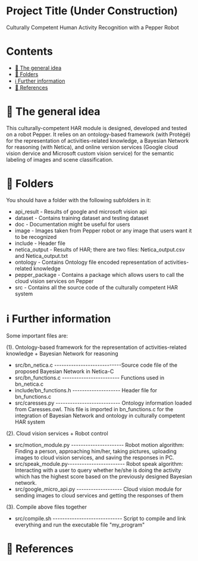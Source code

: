 # Project Title (Under Construction)
Culturally Competent Human Activity Recognition with a Pepper Robot

# Contents
 - [:blue_book: The general idea](#blue_book-the-general-idea)
 - [:file_folder: Folders](#file_folder-folders)
 - [:information_source: Further information](#information-source-further-information)
 - [:page_facing_up: References](page_facing_up-references)

# :blue_book: The general idea
This culturally-competent HAR module is designed, developed and tested on a robot Pepper. It relies on an ontology-based framework (with Protégé) for the representation of activities-related knowledge, a Bayesian Network for reasoning (with Netica), and online version services (Google cloud vision dervice and Microsoft custom vision service) for the semantic labeling of images and scene classification.



# :file_folder: Folders
You should have a folder with the following subfolders in it:


* api_result - Results of google and microsoft vision api
* dataset - Contains training dataset and testing dataset
* doc - Documentation might be useful for users
* image - Images taken from Pepper robot or any image that users want it to be recognized
* include - Header file
* netica_output - Results of HAR; there are two files: Netica_output.csv and Netica_output.txt
* ontology - Contains Ontology file encoded representation of activities-related knowledge
* pepper_package - Contains a package which allows users to call the cloud vision services on Pepper
* src - Contains all the source code of the culturally competent HAR system
                                  
# :information_source: Further information

Some important files are:

(1). Ontology-based framework for the representation of activities-related knowledge + Bayesian Network for reasoning

* src/bn_netica.c ----------------------------Source code file of the proposed Bayesian Network in Netica-C
* src/bn_functions.c ------------------------ Functions used in bn_netica.c
* include/bn_functions.h -------------------- Header file for bn_functions.c
* src/caresses.py --------------------------- Ontology information loaded from Caresses.owl. 
                                            This file is imported in bn_functions.c for the integration of Bayesian Network 
                                            and ontology in culturally competent HAR system


(2). Cloud vision services + Robot control

* src/motion_module.py ---------------------- Robot motion algorithm: Finding a person, approaching him/her, 
                                            taking pictures, uploading images to cloud vision services, and saving the responses in PC.
* src/speak_module.py------------------------ Robot speak algorithm: Interacting with a user to query whether he/she is doing the activity which has the highest score based on the previously designed Bayesian network.
* src/google_micro_api.py ------------------- Cloud vision module for sending images to cloud services and getting the responses of them




(3). Compile above files together

* src/compile.sh ----------------------------- Script to compile and link everything and run the executable file "my_program"


# :page_facing_up: References
